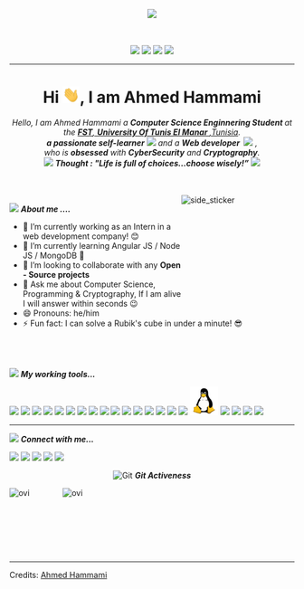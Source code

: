 <p align="center">
  <img src="https://s27389.pcdn.co/wp-content/uploads/2019/08/AdobeStock_244675452.jpeg" height="200"/>
</p>
<br>

<p align="center">
<img src="https://img.shields.io/badge/Age-22-blue" />
  <img src="https://img.shields.io/badge/Focus-Cyber%20Security%20%26%20Web%20Development-brightgreen" />
  <img src="https://img.shields.io/badge/Lives-Tunisia-success" />
  <img src="https://img.shields.io/badge/Languages-English%20%26%20French%20%26%20Arabic%20%26%20Spanish-brightgreen" />
</p>
<hr>
<h1 align="center">Hi <img src="https://raw.githubusercontent.com/ABSphreak/ABSphreak/master/gifs/Hi.gif" width="30px">, I am Ahmed Hammami </h1>


<p align="center">
  <em>
    Hello, I am Ahmed Hammami a <b>Computer Science Enginnering Student </b> at the <a href="http://www.fst.rnu.tn"> <b> FST</b>,<a href="http://www.utm.rnu.tn/utm/fr/"> <b> University Of Tunis El Manar </b>,Tunisia</a>. <br>
    <b>a passionate self-learner</b> <img src="https://github.com/TheDudeThatCode/TheDudeThatCode/blob/master/Assets/Developer.gif" width="30px"> and a <b>Web developer  </b>&nbsp;<img src="https://github.com/TheDudeThatCode/TheDudeThatCode/blob/master/Assets/Designer.gif" width="36px">&nbsp,<br>who is <b>obsessed</b>
    with <b>CyberSecurity</b> and <b>Cryptography</b>.
  </em> 
  <br>
  <img src="https://media.giphy.com/media/gH3LO09IOiZIqePwv9/giphy.gif" width="50" /> <b><i align="center">Thought : "Life is full of choices…choose wisely!”</i></b> <img src="https://media.giphy.com/media/qjqUcgIyRjsl2/giphy.gif" width="50" />
</p>
<br><br>


<img align="right" width=200px height=200px alt="side_sticker" src="https://media.giphy.com/media/TEnXkcsHrP4YedChhA/giphy.gif" />

<img src="https://media.giphy.com/media/iY8CRBdQXODJSCERIr/giphy.gif" width="30px">&nbsp;***About me ....***

- 🔭 I’m currently working as an Intern in a web development company! 😊
- 🌱 I’m currently learning Angular JS / Node JS / MongoDB 🥰
- 👯 I’m looking to collaborate with any **Open - Source projects**
- 💬 Ask me about Computer Science, Programming & Cryptography, If I am alive I will answer within seconds 😉 
- 😄 Pronouns: he/him
- ⚡ Fun fact: I can solve a Rubik's cube in under a minute! 😎 <br><br><br><br>
 

<img src="https://media.giphy.com/media/iY8CRBdQXODJSCERIr/giphy.gif" width="30px">&nbsp;***My working tools...***
<p align="left">
  
  <img height="50" src="https://github.com/yurijserrano/Github-Profile-Readme-Logos/blob/master/others/html.svg">
  <img height="50" src="https://github.com/yurijserrano/Github-Profile-Readme-Logos/blob/master/others/css.svg">
  <img height="50" src=https://github.com/yurijserrano/Github-Profile-Readme-Logos/blob/master/programming%20languages/javascript.svg>
  <img height="50" src="https://github.com/yurijserrano/Github-Profile-Readme-Logos/blob/master/programming%20languages/typescript.svg">
  <img height="50" src=https://github.com/yurijserrano/Github-Profile-Readme-Logos/blob/master/programming%20languages/php.png>
  <img height="50" src="https://github.com/yurijserrano/Github-Profile-Readme-Logos/blob/master/programming%20languages/c.svg">
  <img height="50" src="https://github.com/yurijserrano/Github-Profile-Readme-Logos/blob/master/programming%20languages/c++.svg">
  <img height="50" src="https://github.com/yurijserrano/Github-Profile-Readme-Logos/blob/master/frameworks/boostrap.svg">
  <img height="50" src="https://github.com/yurijserrano/Github-Profile-Readme-Logos/blob/master/frameworks/angular.svg">  
  <img height="50" src="https://github.com/yurijserrano/Github-Profile-Readme-Logos/blob/master/frameworks/nodejs.svg">
  <img height="50" src="https://github.com/yurijserrano/Github-Profile-Readme-Logos/blob/master/cloud/github.svg">
  <img height="50" src="https://github.com/yurijserrano/Github-Profile-Readme-Logos/blob/master/others/git.svg">
  <img height="50" src="https://github.com/yurijserrano/Github-Profile-Readme-Logos/blob/master/others/npm.svg">
  <img height="50" src="https://github.com/yurijserrano/Github-Profile-Readme-Logos/blob/master/databases/mysql.svg">
  <img height="50" src="https://github.com/yurijserrano/Github-Profile-Readme-Logos/blob/master/databases/mongodb.svg">
  <img height="50" src="https://github.com/yurijserrano/Github-Profile-Readme-Logos/blob/master/databases/oracle.svg">
  <img height="50" src="https://raw.githubusercontent.com/github/explore/80688e429a7d4ef2fca1e82350fe8e3517d3494d/topics/linux/linux.png">
  <img height="50" src="https://github.com/yurijserrano/Github-Profile-Readme-Logos/blob/master/programming%20languages/python.svg">
  <img height="50" src="https://github.com/yurijserrano/Github-Profile-Readme-Logos/blob/master/programming%20languages/python.svg">
  <img height="50" src="https://github.com/yurijserrano/Github-Profile-Readme-Logos/blob/master/programming%20languages/python.svg">
  <img height="50" src="https://github.com/yurijserrano/Github-Profile-Readme-Logos/blob/master/programming%20languages/python.svg">
  <hr>

<img src="https://media.giphy.com/media/iY8CRBdQXODJSCERIr/giphy.gif" width="30px">&nbsp;***Connect with me...***

<p align = "center">
  
[<img src ="https://img.shields.io/badge/github-%23.svg?&style=for-the-badge&logo=github&logoColor=white%22&color=black">](https://github.com/AhmedHammami7) 
[<img src="https://img.shields.io/badge/linkedin-%2312100E.svg?&style=for-the-badge&logo=linkedin&logoColor=white&color=black" />](https://www.linkedin.com/in/ahmed-hammami7)
[<img src="https://img.shields.io/badge/facebook-%2312100E.svg?&style=for-the-badge&logo=facebook&logoColor=white&color=black" />](https://www.facebook.com/ahmed.hammami.99)
[<img src="https://img.shields.io/badge/instagram-%2312100E.svg?&style=for-the-badge&logo=instagram&logoColor=white&color=black" />](https://www.instagram.com/ahmed_hammami_7)
[<img src="https://img.shields.io/badge/gmail-%2312100E.svg?&style=for-the-badge&logo=gmail&logoColor=white&color=black" />](mailto:ahmedhammami377@gmail.com)

</p>



<p align="center">
<img src="https://media.giphy.com/media/W5eoZHPpUx9sapR0eu/giphy.gif" width="30px" alt="Git"/>&nbsp;<i><b>Git Activeness</b></i></p> 
<p><img align="left" src="https://github-readme-stats.vercel.app/api/top-langs?username=AhmedHammami7&show_icons=true&locale=en&layout=compact&theme=chartreuse-dark" alt="ovi" /></p>
<p>&nbsp;<img align="right" src="https://github-readme-stats.vercel.app/api?username=AhmedHammami7&show_icons=true&locale=en&theme=chartreuse-dark" alt="ovi" width="410" /></p>
<br><br><br><br><br>



-----
Credits: [Ahmed Hammami](https://github.com/AhmedHammami7)

